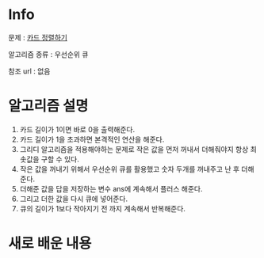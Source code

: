 # Info

문제 : [카드 정렬하기](https://www.acmicpc.net/problem/1715)

알고리즘 종류 : 우선순위 큐

참조 url : 없음

# 알고리즘 설명

1. 카드 길이가 1이면 바로 0을 출력해준다.
2. 카드 길이가 1을 초과하면 본격적인 연산을 해준다.
3. 그리디 알고리즘을 적용해야하는 문제로 작은 값을 먼저 꺼내서 더해줘야지 항상 최솟값을 구할 수 있다.
4. 작은 값을 꺼내기 위해서 우선순위 큐를 활용했고 숫자 두개를 꺼내주고 난 후 더해준다.
5. 더해준 값을 답을 저장하는 변수 ans에 계속해서 플러스 해준다.
6. 그리고 더한 값을 다시 큐에 넣어준다. 
7. 큐의 길이가 1보다 작아지기 전 까지 계속해서 반복해준다.

# 새로 배운 내용
